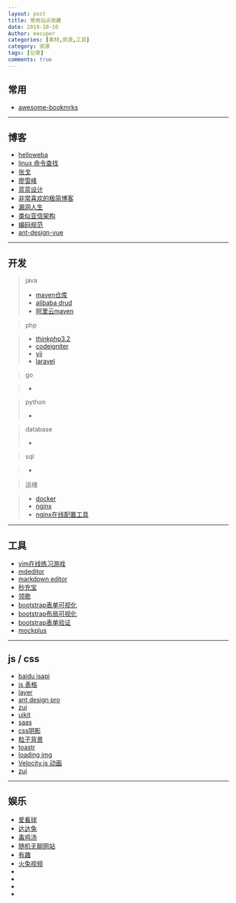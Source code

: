 ```yaml
---
layout: post
title: 常用站点收藏
date: 2019-10-10
Author: eecuper
categories: [素材,资源,工具]
category: 资源
tags: [记录]
comments: true
---
```


## 常用

- [awesome-bookmrks](https://panjiachen.github.io/awesome-bookmarks/)

---

## 博客

- [helloweba](https://www.helloweba.net/)
- [linux 命令查找](http://linux.51yip.com/)
- [张戈](https://zhangge.net/)
- [廖雪峰](https://www.liaoxuefeng.com)
- [蓝蓝设计](http://www.lanlanwork.com/blog/)
- [非常喜欢的极简博客](http://bolg.malu.me/html/2010/411.html)
- [漏洞人生](http://www.vuln.cn)
- [类似亚信架构](https://blog.csdn.net/liumiaocn)
- [编码规范](https://codeguide.bootcss.com/)
- [ant-design-vue](https://pro.loacg.com/)

---

## 开发

> java
> 
> - [maven仓库](https://mvnrepository.com)
> - [alibaba drud](https://github.com/alibaba/druid/wiki/常见问题)
> - [阿里云maven](https://maven.aliyun.com/mvn/view)

> php
 
> - [thinkphp3.2](http://document.thinkphp.cn/manual_3_2.html)
> - [codeigniter](https://codeigniter.org.cn/user_guide/index.html)
> - [yii](https://www.yiichina.com/)
> - [laravel](https://xueyuanjun.com/)

> go

> - []()

> python
> 
> - []()

> database
> 
> - []()

> sql

> - []()

> 运维
 
> - [docker](http://www.docker.org.cn)
> - [nginx](http://tengine.taobao.org/book/)
> - [nginx在线配置工具](https://github.com/digitalocean/nginxconfig.io)

---

## 工具

- [vim在线练习游戏](https://vim-adventures.com/)
- [mdeditor](https://www.mdeditor.com/)
- [markdown editor](https://www.zybuluo.com/mdeditor)
- [秒充宝](http://www.mcbpay.com/)
- [领歌](https://www.leangoo.com/)
- [bootstrap表单可视化](https://www.magentonotes.com/tool/formbuilder/)
- [bootstrap布局可视化](https://www.magentonotes.com/tool/layoutit/)
- [bootstrap表单验证](http://www.jq22.com/yanshi6958)
- [mockplus](https://user.mockplus.cn)

---

## js / css

- [baidu jsapi](http://lbsyun.baidu.com/jsdemo.htm#a1_2)
- [js 表格](https://www.datatables.net)
- [layer](http://layer.layui.com/)
- [ant design pro](https://pro.ant.design/index-cn/)
- [zui](http://zui.sexy/)
- [uikit](http://www.getuikit.net/index.html)
- [saas](https://www.sass.hk/)
- [css阴影](https://www.html.cn/tool/css3Preview/Transform.html)
- [粒子背景](https://github.com/VincentGarreau/particles.js)
- [toastr](https://github.com/CodeSeven/toastr)
- [loading img](https://loading.io/)
- [Velocity.js 动画](https://www.cnblogs.com/aburron/p/6248812.html)
- [zui](http://zui.sexy/)



---

## 娱乐

- [爱看球](https://www.aikanqiu.com)
- [达达兔](https://www.dadatu.co/)
- [毒鸡汤](http://www.nows.fun/)
- [随机无聊网站](https://theuselessweb.com/)
- [有趣](https://youquhome.com/)
- [火兔视频](https://vip.huotuyouxi.com/)
- []()
- []()
- []()
- []()


<script type="text/javascript">
var links = document.links;

for (var i = 0, linksLength = links.length; i < linksLength; i++) {
   if (links[i].hostname != window.location.hostname) {
       links[i].target = '_blank';
   } 
}    
</script>